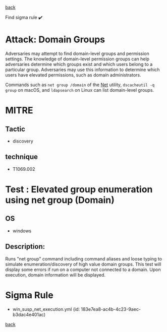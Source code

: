 
[back](../index.md)

Find sigma rule :heavy_check_mark: 

# Attack: Domain Groups 

Adversaries may attempt to find domain-level groups and permission settings. The knowledge of domain-level permission groups can help adversaries determine which groups exist and which users belong to a particular group. Adversaries may use this information to determine which users have elevated permissions, such as domain administrators.

Commands such as <code>net group /domain</code> of the [Net](https://attack.mitre.org/software/S0039) utility,  <code>dscacheutil -q group</code> on macOS, and <code>ldapsearch</code> on Linux can list domain-level groups.

# MITRE
## Tactic
  - discovery


## technique
  - T1069.002


# Test : Elevated group enumeration using net group (Domain)
## OS
  - windows


## Description:
Runs "net group" command including command aliases and loose typing to simulate enumeration/discovery of high value domain groups. This
test will display some errors if run on a computer not connected to a domain. Upon execution, domain information will be displayed.


# Sigma Rule
 - win_susp_net_execution.yml (id: 183e7ea8-ac4b-4c23-9aec-b3dac4e401ac)



[back](../index.md)
